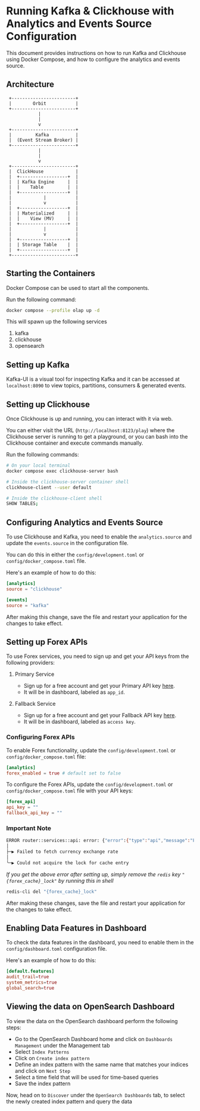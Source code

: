# Running Kafka & Clickhouse with Analytics and Events Source Configuration

This document provides instructions on how to run Kafka and Clickhouse using Docker Compose, and how to configure the analytics and events source.

## Architecture
     +------------------------+
     |        Orbit           |
     +------------------------+
                |
                |
                v
     +------------------------+
     |         Kafka          |
     |  (Event Stream Broker) |
     +------------------------+
                |
                |
                v
     +------------------------+
     |  ClickHouse            |
     |  +------------------+  |
     |  | Kafka Engine     |  |
     |  |    Table         |  |
     |  +------------------+  |
     |            |           |
     |            v           |
     |  +------------------+  |
     |  | Materialized     |  |
     |  |    View (MV)     |  |
     |  +------------------+  |
     |            |           |
     |            v           |
     |  +------------------+  |
     |  | Storage Table    |  |
     |  +------------------+  |
     +------------------------+


## Starting the Containers

Docker Compose can be used to start all the components.

Run the following command:

```bash
docker compose --profile olap up -d
```
This will spawn up the following services
1. kafka
2. clickhouse
3. opensearch

## Setting up Kafka

Kafka-UI is a visual tool for inspecting Kafka and it can be accessed at `localhost:8090` to view topics, partitions, consumers & generated events.

## Setting up Clickhouse

Once Clickhouse is up and running, you can interact with it via web.

You can either visit the URL (`http://localhost:8123/play`) where the Clickhouse server is running to get a playground, or you can bash into the Clickhouse container and execute commands manually.

Run the following commands:

```bash
# On your local terminal
docker compose exec clickhouse-server bash

# Inside the clickhouse-server container shell
clickhouse-client --user default

# Inside the clickhouse-client shell
SHOW TABLES;
```

## Configuring Analytics and Events Source

To use Clickhouse and Kafka, you need to enable the `analytics.source` and update the `events.source` in the configuration file.

You can do this in either the `config/development.toml` or `config/docker_compose.toml` file.

Here's an example of how to do this:

```toml
[analytics]
source = "clickhouse"

[events]
source = "kafka"
```

After making this change, save the file and restart your application for the changes to take effect.

## Setting up Forex APIs

To use Forex services, you need to sign up and get your API keys from the following providers:

1. Primary Service 
   - Sign up for a free account and get your Primary API key [here](https://openexchangerates.org/).
   - It will be in dashboard, labeled as `app_id`.

2. Fallback Service
   - Sign up for a free account and get your Fallback API key [here](https://apilayer.com/marketplace/exchangerate_host-api).
   - It will be in dashboard, labeled as `access key`.

### Configuring Forex APIs
To enable Forex functionality, update the `config/development.toml` or `config/docker_compose.toml` file:

```toml
[analytics]
forex_enabled = true # default set to false 
```

To configure the Forex APIs, update the `config/development.toml` or `config/docker_compose.toml` file with your API keys:

```toml
[forex_api]
api_key = ""
fallback_api_key = ""
```
### Important Note
```bash
ERROR router::services::api: error: {"error":{"type":"api","message":"Failed to fetch currency exchange rate","code":"HE_00"}}
│
├─▶ Failed to fetch currency exchange rate
│
╰─▶ Could not acquire the lock for cache entry
```

_If you get the above error after setting up, simply remove the `redis` key `"{forex_cache}_lock"` by running this in shell_

```bash
redis-cli del "{forex_cache}_lock"
```

After making these changes, save the file and restart your application for the changes to take effect.

## Enabling Data Features in Dashboard

To check the data features in the dashboard, you need to enable them in the `config/dashboard.toml` configuration file.

Here's an example of how to do this:

```toml
[default.features]
audit_trail=true
system_metrics=true
global_search=true
```

## Viewing the data on OpenSearch Dashboard

To view the data on the OpenSearch dashboard perform the following steps:

- Go to the OpenSearch Dashboard home and click on `Dashboards Management` under the Management tab
- Select `Index Patterns`
- Click on `Create index pattern`
- Define an index pattern with the same name that matches your indices and click on `Next Step`
- Select a time field that will be used for time-based queries
- Save the index pattern

Now, head on to `Discover` under the `OpenSearch Dashboards` tab, to select the newly created index pattern and query the data
